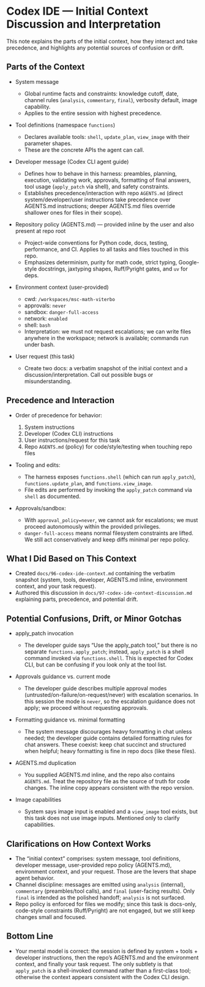 # Codex IDE — Initial Context Discussion and Interpretation

This note explains the parts of the initial context, how they interact and take precedence, and
highlights any potential sources of confusion or drift.

## Parts of the Context

- System message

  - Global runtime facts and constraints: knowledge cutoff, date, channel rules (`analysis`,
    `commentary`, `final`), verbosity default, image capability.
  - Applies to the entire session with highest precedence.

- Tool definitions (namespace `functions`)

  - Declares available tools: `shell`, `update_plan`, `view_image` with their parameter shapes.
  - These are the concrete APIs the agent can call.

- Developer message (Codex CLI agent guide)

  - Defines how to behave in this harness: preambles, planning, execution, validating work,
    approvals, formatting of final answers, tool usage (`apply_patch` via shell), and safety
    constraints.
  - Establishes precedence/interaction with repo `AGENTS.md` (direct system/developer/user
    instructions take precedence over AGENTS.md instructions; deeper AGENTS.md files override
    shallower ones for files in their scope).

- Repository policy (AGENTS.md) — provided inline by the user and also present at repo root

  - Project-wide conventions for Python code, docs, testing, performance, and CI. Applies to all
    tasks and files touched in this repo.
  - Emphasizes determinism, purity for math code, strict typing, Google-style docstrings, jaxtyping
    shapes, Ruff/Pyright gates, and `uv` for deps.

- Environment context (user-provided)

  - cwd: `/workspaces/msc-math-viterbo`
  - approvals: `never`
  - sandbox: `danger-full-access`
  - network: `enabled`
  - shell: `bash`
  - Interpretation: we must not request escalations; we can write files anywhere in the workspace;
    network is available; commands run under bash.

- User request (this task)
  - Create two docs: a verbatim snapshot of the initial context and a discussion/interpretation.
    Call out possible bugs or misunderstanding.

## Precedence and Interaction

- Order of precedence for behavior:

  1. System instructions
  1. Developer (Codex CLI) instructions
  1. User instructions/request for this task
  1. Repo `AGENTS.md` (policy) for code/style/testing when touching repo files

- Tooling and edits:

  - The harness exposes `functions.shell` (which can run `apply_patch`), `functions.update_plan`,
    and `functions.view_image`.
  - File edits are performed by invoking the `apply_patch` command via `shell` as documented.

- Approvals/sandbox:
  - With `approval_policy=never`, we cannot ask for escalations; we must proceed autonomously within
    the provided privileges.
  - `danger-full-access` means normal filesystem constraints are lifted. We still act conservatively
    and keep diffs minimal per repo policy.

## What I Did Based on This Context

- Created `docs/96-codex-ide-context.md` containing the verbatim snapshot (system, tools, developer,
  AGENTS.md inline, environment context, and your task request).
- Authored this discussion in `docs/97-codex-ide-context-discussion.md` explaining parts,
  precedence, and potential drift.

## Potential Confusions, Drift, or Minor Gotchas

- apply_patch invocation

  - The developer guide says “Use the apply_patch tool,” but there is no separate
    `functions.apply_patch`; instead, `apply_patch` is a shell command invoked via
    `functions.shell`. This is expected for Codex CLI, but can be confusing if you look only at the
    tool list.

- Approvals guidance vs. current mode

  - The developer guide describes multiple approval modes (untrusted/on-failure/on-request/never)
    with escalation scenarios. In this session the mode is `never`, so the escalation guidance does
    not apply; we proceed without requesting approvals.

- Formatting guidance vs. minimal formatting

  - The system message discourages heavy formatting in chat unless needed; the developer guide
    contains detailed formatting rules for chat answers. These coexist: keep chat succinct and
    structured when helpful; heavy formatting is fine in repo docs (like these files).

- AGENTS.md duplication

  - You supplied AGENTS.md inline, and the repo also contains `AGENTS.md`. Treat the repository file
    as the source of truth for code changes. The inline copy appears consistent with the repo
    version.

- Image capabilities
  - System says image input is enabled and a `view_image` tool exists, but this task does not use
    image inputs. Mentioned only to clarify capabilities.

## Clarifications on How Context Works

- The “initial context” comprises: system message, tool definitions, developer message,
  user-provided repo policy (AGENTS.md), environment context, and your request. Those are the levers
  that shape agent behavior.
- Channel discipline: messages are emitted using `analysis` (internal), `commentary` (preambles/tool
  calls), and `final` (user-facing results). Only `final` is intended as the polished handoff;
  `analysis` is not surfaced.
- Repo policy is enforced for files we modify; since this task is docs-only, code-style constraints
  (Ruff/Pyright) are not engaged, but we still keep changes small and focused.

## Bottom Line

- Your mental model is correct: the session is defined by system + tools + developer instructions,
  then the repo’s AGENTS.md and the environment context, and finally your task request. The only
  subtlety is that `apply_patch` is a shell-invoked command rather than a first-class tool;
  otherwise the context appears consistent with the Codex CLI design.
